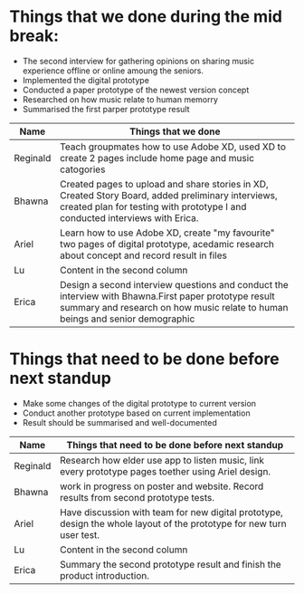 # Things that we done during the mid break:
* The second interview for gathering opinions on sharing music experience offline or online amoung the seniors.
* Implemented the digital prototype
* Conducted a paper prototype of the newest version concept
* Researched on how music relate to human memorry 
* Summarised the first parper prototype result

Name | Things that we done 
------------ | -------------
Reginald | Teach groupmates how to use Adobe XD, used XD to create 2 pages include home page and music catogories 
Bhawna | Created pages to upload and share stories in XD, Created Story Board, added preliminary interviews, created plan for testing with prototype I and conducted interviews with Erica.
Ariel | Learn how to use Adobe XD, create "my favourite" two pages of digital prototype, acedamic research about concept and record result in files
Lu | Content in the second column
Erica | Design a second interview questions and conduct the interview with Bhawna.First paper prototype result summary and research on how music relate to human beings and senior demographic
# Things that need to be done before next standup
* Make some changes of the digital prototype to current version
* Conduct another prototype based on current implementation
* Result should be summarised and well-documented

Name | Things that need to be done before next standup
------------ | -------------
Reginald | Research how elder use app to listen music, link every prototype pages toether using Ariel design.
Bhawna | work in progress on poster and website. Record results from second prototype tests.
Ariel | Have discussion with team for new digital prototype, design the whole layout of the prototype for new turn user test.
Lu | Content in the second column
Erica | Summary the second prototype result and finish the product introduction.
